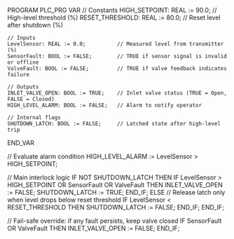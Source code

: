 PROGRAM PLC_PRG
VAR
    // Constants
    HIGH_SETPOINT: REAL := 90.0;       // High-level threshold (%)
    RESET_THRESHOLD: REAL := 80.0;     // Reset level after shutdown (%)

    // Inputs
    LevelSensor: REAL := 0.0;          // Measured level from transmitter (%)
    SensorFault: BOOL := FALSE;        // TRUE if sensor signal is invalid or offline
    ValveFault: BOOL := FALSE;         // TRUE if valve feedback indicates failure

    // Outputs
    INLET_VALVE_OPEN: BOOL := TRUE;    // Inlet valve status (TRUE = Open, FALSE = Closed)
    HIGH_LEVEL_ALARM: BOOL := FALSE;   // Alarm to notify operator

    // Internal flags
    SHUTDOWN_LATCH: BOOL := FALSE;     // Latched state after high-level trip
END_VAR

// Evaluate alarm condition
HIGH_LEVEL_ALARM := LevelSensor > HIGH_SETPOINT;

// Main interlock logic
IF NOT SHUTDOWN_LATCH THEN
    IF LevelSensor > HIGH_SETPOINT OR SensorFault OR ValveFault THEN
        INLET_VALVE_OPEN := FALSE;
        SHUTDOWN_LATCH := TRUE;
    END_IF;
ELSE
    // Release latch only when level drops below reset threshold
    IF LevelSensor < RESET_THRESHOLD THEN
        SHUTDOWN_LATCH := FALSE;
    END_IF;
END_IF;

// Fail-safe override: if any fault persists, keep valve closed
IF SensorFault OR ValveFault THEN
    INLET_VALVE_OPEN := FALSE;
END_IF;
